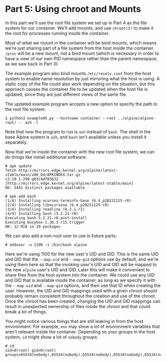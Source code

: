 # Part 5: Using chroot and Mounts

In this part we'll use the root file system we set up in Part 4 as the file
system for our container. We'll add mounts, and use `chroot(2)` to make it the
root for processes running inside the container.

Most of what we mount in the container will be bind mounts, which means we're
just sharing part of a file system from the host inside the container. `/proc`
will be a new mount, not a bind mount (which is necessary in order to have a
view of our own PID namespace rather than the parent namespace, as we saw back
in Part 3).

The example program also bind mounts `/etc/resolv.conf` from the host system to
enable name resolution by just mirroring what the host is using. A static copy
of the file could also work depending on the situation, but this approach causes
the container file to be updated when the host file is updated, since they are
just different views of the same file.

The updated example program accepts a new option to specify the path to the root
file system:

    $ python3 example05.py --hostname container --root ../alpine/alpine-root/ -- ash -l

Note that now the program to run is `ash` instead of `bash`. The shell in the
base Alpine system is `ash`, and `bash` isn't available unless you install it
separately. 

Now that we're inside the container with the new root file system, we can do
things like install additional software:

    # apk update
    fetch http://mirrors.edge.kernel.org/alpine/latest-stable/main/x86_64/APKINDEX.tar.gz
    v3.19.1-298-g03c4df03632 [http://mirrors.edge.kernel.org/alpine/latest-stable/main]
    OK: 5441 distinct packages available

    # apk add bash
    (1/4) Installing ncurses-terminfo-base (6.4_p20231125-r0)
    (2/4) Installing libncursesw (6.4_p20231125-r0)
    (3/4) Installing readline (8.2.1-r2)
    (4/4) Installing bash (5.2.21-r0)
    Executing bash-5.2.21-r0.post-install
    Executing busybox-1.36.1-r15.trigger
    OK: 12 MiB in 29 packages

We can also add a non-root user to use in future parts:

    # adduser -u 1100 -s /bin/bash alpine

Here we're using 1100 for the new user's UID and GID. This is the same UID and
GID that the `--map-uid` and `--map-gid` options use by default, and we're using
them here so that the invoking user's UID and GID will be mapped to the new
`alpine` user's UID and GID. Later this will make it convenient to share files
from the host system into the container. We could use any UID and GID that is
available inside the container, as long as we specify it with the `--map-uid`
and `--map-gid` options, and then use that ID when creating the user. However,
the UID and GID mappings used with a given chroot should probably remain
consistent throughout the creation and use of the chroot. Once the chroot has
been created, changing the UID and GID mappings can result in unexpected
ownership of files inside the chroot and that could break a lot of things.

You might notice various things that are still leaking in from the host
environment. For example, `env` may show a lot of environment variables that
aren't relevant inside the container. Depending on your groups in the host
system, `id` might show a lot of `nobody` groups:

    # id
    uid=0(root) gid=0(root) groups=65534(nobody),65534(nobody),65534(nobody),65534(nobody),65534(nobody),65534(nobody),65534(nobody),65534(nobody),65534(nobody),65534(nobody),65534(nobody),65534(nobody),65534(nobody),1100(alpine)
